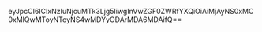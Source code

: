 eyJpcCI6ICIxNzIuNjcuMTk3Ljg5IiwgInVwZGF0ZWRfYXQiOiAiMjAyNS0xMC0xMlQwMToyNToyNS4wMDYyODArMDA6MDAifQ==